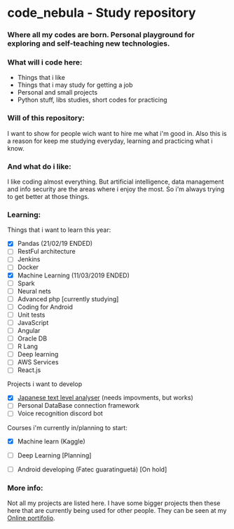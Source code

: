 # code_nebula - Study repository
### Where all my codes are born. Personal playground for exploring and self-teaching new technologies.

### What will i code here:
- Things that i like
- Things that i may study for getting a job
- Personal and small projects
- Python stuff, libs studies, short codes for practicing

### Will of this repository:
I want to show for people wich want to hire me what i'm good in.
Also this is a reason for keep me studying everyday, learning and practicing what i know.

### And what do i like:
I like coding almost everything. But artificial intelligence, data management and info security are
the areas where i enjoy the most.
So i'm always trying to get better at those things.

### Learning:
Things that i want to learn this year:
- [x] Pandas (21/02/19 ENDED)
- [ ] RestFul architecture
- [ ] Jenkins
- [ ] Docker
- [x] Machine Learning (11/03/2019 ENDED)
- [ ] Spark
- [ ] Neural nets
- [ ] Advanced php [currently studying]
- [ ] Coding for Android
- [ ] Unit tests
- [ ] JavaScript
- [ ] Angular
- [ ] Oracle DB
- [ ] R Lang
- [ ] Deep learning
- [ ] AWS Services
- [ ] React.js

Projects i want to develop
- [x] [Japanese text level analyser](http://antalord.pythonanywhere.com/apps/japanese) (needs impovments, but works)
- [ ] Personal DataBase connection framework
- [ ] Voice recognition discord bot

Courses i'm currently in/planning to start:
- [x] Machine learn (Kaggle)
- [ ] Deep Learning [Planning]
- [ ] Android developing (Fatec guaratinguetá) [On hold]


### More info:
Not all my projects are listed here. I have some bigger projects then these here
that are currently being used for other people.
They can be seen at my [Online portifolio](http://antalord.pythonanywhere.com/work).

